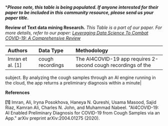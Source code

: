 
***_Please note, this table is being populated. If anyone interested for their paper to be included in this community resource, please send us your paper title_.**


**Review of Text data mining Research.** _This Table is a part of our paper. For more details, refer to our paper: [Leveraging Data Science To Combat COVID-19: A Comprehensive Review](https://www.researchgate.net/publication/340687152_Leveraging_Data_Science_To_Combat_COVID-19_A_Comprehensive_Review)_


| Authors |Data Type | Methodology|
| :---  | :--- | :--- |
|Imran et al. [1]|cough recordings|The AI4COVID-19 app requires 2-second cough recordings of the
subject. By analyzing the cough samples through an AI engine running in the cloud, the app returns
a preliminary diagnosis within a minute|







**References**

**[1]** Imran, Ali, Iryna Posokhova, Haneya N. Qureshi, Usama Masood, Sajid Riaz, Kamran Ali, Charles N. John, and Muhammad Nabeel. "AI4COVID-19: AI Enabled Preliminary Diagnosis for COVID-19 from Cough Samples via an App." arXiv preprint arXiv:2004.01275 (2020).

